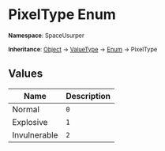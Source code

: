 # PixelType Enum

<small>**Namespace**: SpaceUsurper</small>

<small>**Inheritance**: [Object](https://docs.microsoft.com/en-us/dotnet/api/system.object?view=netframework-4.5) → [ValueType](https://docs.microsoft.com/en-us/dotnet/api/system.valuetype?view=netframework-4.5) → [Enum](https://docs.microsoft.com/en-us/dotnet/api/system.enum?view=netframework-4.5) → PixelType</small>

## Values

<div markdown="1" class="member-table">

| Name | Description |
| ---- | ----------- |
| Normal | `0` |
| Explosive | `1` |
| Invulnerable | `2` |

</div>

